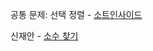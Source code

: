 공통 문제: 선택 정렬 - [소트인사이드](https://www.acmicpc.net/problem/1427)

신재안 - [소수 찾기](https://www.acmicpc.net/problem/1978)
